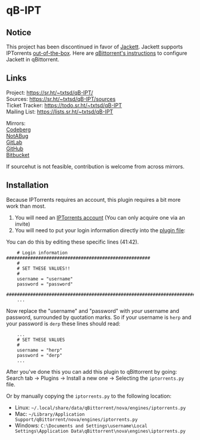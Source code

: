 # qB-IPT

## Notice

This project has been discontinued in favor of [Jackett](https://github.com/Jackett/Jackett). Jackett supports IPTorrents [out-of-the-box](https://github.com/Jackett/Jackett/blob/master/src/Jackett.Common/Indexers/IPTorrents.cs). Here are [qBittorrent's instructions](https://github.com/qbittorrent/search-plugins/wiki/How-to-configure-Jackett-plugin) to configure Jackett in qBittorrent.

## Links

Project: <https://sr.ht/~txtsd/qB-IPT/> <br>
Sources: <https://sr.ht/~txtsd/qB-IPT/sources> <br>
Ticket Tracker: <https://todo.sr.ht/~txtsd/qB-IPT> <br>
Mailing List: <https://lists.sr.ht/~txtsd/qB-IPT> <br>

Mirrors: <br>
[Codeberg](https://codeberg.org/txtsd/qB-IPT) <br>
[NotABug](https://notabug.org/txtsd/qB-IPT) <br>
[GitLab](https://gitlab.com/txtsd/qb-ipt) <br>
[GitHub](https://github.com/txtsd/qB-IPT) <br>
[Bitbucket](https://bitbucket.org/txtsd/qb-ipt) <br>

If sourcehut is not feasible, contribution is welcome from across mirrors.

## Installation

Because IPTorrents requires an account, this plugin requires a bit more work than most.

1. You will need an [IPTorrents account](https://iptorrents.com) (You can only acquire one via an invite)
2. You will need to put your login information directly into the [plugin file](iptorrents.py):

You can do this by editing these specific lines (41:42).

```
    # Login information ######################################################
    #
    # SET THESE VALUES!!
    #
    username = "username"
    password = "password"
    ##########################################################################
    ...
```

Now replace the "username" and "password" with *your* username and password, surrounded by quotation marks.
So if your username is `herp` and your password is `derp` these lines should read:

```
    ...
    # SET THESE VALUES
    #
    username = "herp"
    password = "derp"
    ...
```

After you've done this you can add this plugin to qBittorrent by going:
 Search tab -> Plugins -> Install a new one -> Selecting the `iptorrents.py` file.

Or by manually copying the `iptorrents.py` to the following location:
  * Linux: `~/.local/share/data/qBittorrent/nova/engines/iptorrents.py`
  * Mac: `~/Library/Application Support/qBittorrent/nova/engines/iptorrents.py`
  * Windows: `C:\Documents and Settings\username\Local Settings\Application Data\qBittorrent\nova\engines\iptorrents.py`
